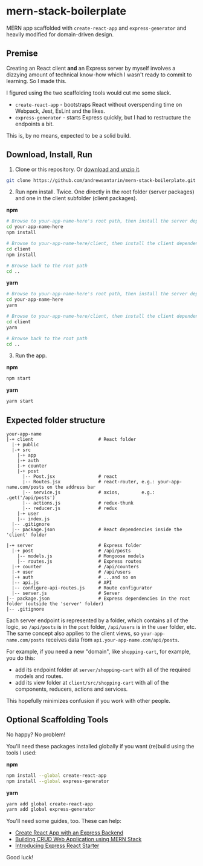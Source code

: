 # mern-stack-boilerplate
MERN app scaffolded with `create-react-app` and `express-generator` and heavily modified for domain-driven design.

## Premise
Creating an React client **and** an Express server by myself involves a dizzying amount of technical know-how which I wasn't ready to commit to learning. So I made this.

I figured using the two scaffolding tools would cut me some slack. 

- `create-react-app` - bootstraps React without overspending time on Webpack, Jest, EsLint and the likes.
- `express-generator` - starts Express quickly, but I had to restructure the endpoints a bit.

This is, by no means, expected to be a solid build.

## Download, Install, Run
1. Clone or this repository. Or [download and unzip it](https://github.com/andrewsantarin/mern-stack-boilerplate/archive/master.zip).
```sh
git clone https://github.com/andrewsantarin/mern-stack-boilerplate.git your-app-name-here
```

2. Run npm install. Twice. One directly in the root folder (server packages) and one in the client subfolder (client packages).

**npm**
```sh
# Browse to your-app-name-here's root path, then install the server dependencies.
cd your-app-name-here
npm install

# Browse to your-app-name-here/client, then install the client dependencies.
cd client
npm install

# Browse back to the root path
cd ..
```

**yarn**
```sh
# Browse to your-app-name-here's root path, then install the server dependencies.
cd your-app-name-here
yarn

# Browse to your-app-name-here/client, then install the client dependencies.
cd client
yarn

# Browse back to the root path
cd ..
```

3. Run the app.

**npm**
```sh
npm start
```

**yarn**
```sh
yarn start
```

## Expected folder structure
```
your-app-name
|-+ client                        # React folder
  |-+ public
  |-+ src
    |-+ app
    |-+ auth
    |-+ counter
    |-+ post
      |-- Post.jsx                # react
      |-- Routes.jsx              # react-router, e.g.: your-app-name.com/posts on the address bar
      |-- service.js              # axios,        e.g.: .get('/api/posts')
      |-- actions.js              # redux-thunk
      |-- reducer.js              # redux
    |-+ user
    |-- index.js
  |-- .gitignore
  |-- package.json                # React dependencies inside the 'client' folder
  
|-+ server                        # Express folder
  |-+ post                        # /api/posts
    |-- models.js                 # Mongoose models
    |-- routes.js                 # Express routes
  |-+ counter                     # /api/counters
  |-+ user                        # /api/users
  |-+ auth                        # ...and so on
  |-- api.js                      # API
  |-- configure-api-routes.js     # Route configurator
  |-- server.js                   # Server
|-- package.json                  # Express dependencies in the root folder (outside the 'server' folder)
|-- .gitignore
```
Each server endpoint is represented by a folder, which contains all of the logic, so `/api/posts` is in the `post` folder, `/api/users` is in the `user` folder, etc.
The same concept also applies to the client views, so `your-app-name.com/posts` receives data from `api.your-app-name.com/api/posts`.

For example, if you need a new "domain", like `shopping-cart`, for example, you do this:
- add its endpoint folder at `server/shopping-cart` with all of the required models and routes.
- add its view folder at `client/src/shopping-cart` with all of the components, reducers, actions and services.

This hopefully minimizes confusion if you work with other people.

## Optional Scaffolding Tools
No happy? No problem!

You'll need these packages installed globally if you want (re)build using the tools I used:

**npm**
```sh
npm install --global create-react-app
npm install --global express-generator
```

**yarn**
```sh
yarn add global create-react-app
yarn add global express-generator
```

You'll need some guides, too. These can help:
- [Create React App with an Express Backend](daveceddia.com/create-react-app-express-backend/)
- [Building CRUD Web Application using MERN Stack
](djamware.com/post/59faec0a80aca7739224ee1f/building-crud-web-application-using-mern-stack)
- [Introducing Express React Starter](https://medium.com/burke-knows-words/introducing-express-react-starter-b6d299206a3a)

Good luck!

